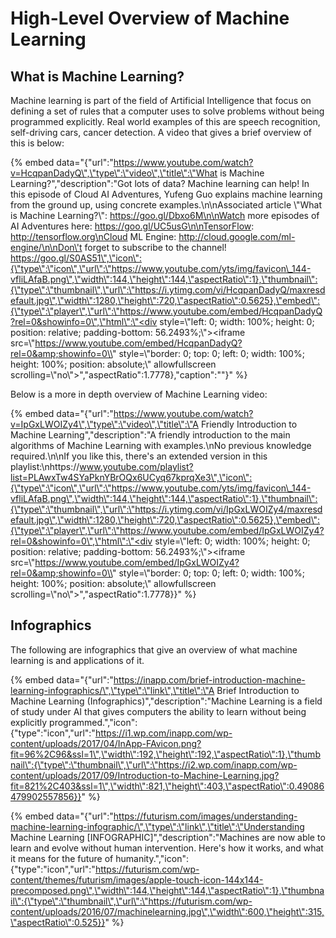 # High-Level Overview of Machine Learning

## What is Machine Learning?

Machine learning is part of the field of Artificial Intelligence that focus on defining a set of rules that a computer uses to solve problems without being programmed explicitly. Real world examples of this are  speech recognition, self-driving cars, cancer detection. A video that gives a brief overview of this is below:



{% embed data="{\"url\":\"https://www.youtube.com/watch?v=HcqpanDadyQ\",\"type\":\"video\",\"title\":\"What is Machine Learning?\",\"description\":\"Got lots of data? Machine learning can help! In this episode of Cloud AI Adventures, Yufeng Guo explains machine learning from the ground up, using concrete examples.\n\nAssociated article \\"What is Machine Learning?\\": https://goo.gl/Dbxo6M\n\nWatch more episodes of AI Adventures here: https://goo.gl/UC5usG\n\nTensorFlow: http://tensorflow.org\nCloud ML Engine: http://cloud.google.com/ml-engine/\n\nDon\'t forget to subscribe to the channel! https://goo.gl/S0AS51\",\"icon\":{\"type\":\"icon\",\"url\":\"https://www.youtube.com/yts/img/favicon\_144-vfliLAfaB.png\",\"width\":144,\"height\":144,\"aspectRatio\":1},\"thumbnail\":{\"type\":\"thumbnail\",\"url\":\"https://i.ytimg.com/vi/HcqpanDadyQ/maxresdefault.jpg\",\"width\":1280,\"height\":720,\"aspectRatio\":0.5625},\"embed\":{\"type\":\"player\",\"url\":\"https://www.youtube.com/embed/HcqpanDadyQ?rel=0&showinfo=0\",\"html\":\"<div style=\\"left: 0; width: 100%; height: 0; position: relative; padding-bottom: 56.2493%;\\"><iframe src=\\"https://www.youtube.com/embed/HcqpanDadyQ?rel=0&amp;showinfo=0\\" style=\\"border: 0; top: 0; left: 0; width: 100%; height: 100%; position: absolute;\\" allowfullscreen scrolling=\\"no\\"></iframe></div>\",\"aspectRatio\":1.7778},\"caption\":\"\"}" %}

Below is a more in depth overview of Machine Learning video:

{% embed data="{\"url\":\"https://www.youtube.com/watch?v=IpGxLWOIZy4\",\"type\":\"video\",\"title\":\"A Friendly Introduction to Machine Learning\",\"description\":\"A friendly introduction to the main algorithms of Machine Learning with examples.\nNo previous knowledge required.\n\nIf you like this, there\'s an extended version in this playlist:\nhttps://www.youtube.com/playlist?list=PLAwxTw4SYaPknYBrOQx6UCyq67kprqXe3\",\"icon\":{\"type\":\"icon\",\"url\":\"https://www.youtube.com/yts/img/favicon\_144-vfliLAfaB.png\",\"width\":144,\"height\":144,\"aspectRatio\":1},\"thumbnail\":{\"type\":\"thumbnail\",\"url\":\"https://i.ytimg.com/vi/IpGxLWOIZy4/maxresdefault.jpg\",\"width\":1280,\"height\":720,\"aspectRatio\":0.5625},\"embed\":{\"type\":\"player\",\"url\":\"https://www.youtube.com/embed/IpGxLWOIZy4?rel=0&showinfo=0\",\"html\":\"<div style=\\"left: 0; width: 100%; height: 0; position: relative; padding-bottom: 56.2493%;\\"><iframe src=\\"https://www.youtube.com/embed/IpGxLWOIZy4?rel=0&amp;showinfo=0\\" style=\\"border: 0; top: 0; left: 0; width: 100%; height: 100%; position: absolute;\\" allowfullscreen scrolling=\\"no\\"></iframe></div>\",\"aspectRatio\":1.7778}}" %}

## Infographics

The following are infographics that give an overview of what machine learning is and applications of it.

{% embed data="{\"url\":\"https://inapp.com/brief-introduction-machine-learning-infographics/\",\"type\":\"link\",\"title\":\"A Brief Introduction to Machine Learning \(Infographics\)\",\"description\":\"Machine Learning is a field of study under AI that gives computers the ability to learn without being explicitly programmed.\",\"icon\":{\"type\":\"icon\",\"url\":\"https://i1.wp.com/inapp.com/wp-content/uploads/2017/04/InApp-FAvicon.png?fit=96%2C96&ssl=1\",\"width\":192,\"height\":192,\"aspectRatio\":1},\"thumbnail\":{\"type\":\"thumbnail\",\"url\":\"https://i2.wp.com/inapp.com/wp-content/uploads/2017/09/Introduction-to-Machine-Learning.jpg?fit=821%2C403&ssl=1\",\"width\":821,\"height\":403,\"aspectRatio\":0.49086479902557856}}" %}



{% embed data="{\"url\":\"https://futurism.com/images/understanding-machine-learning-infographic/\",\"type\":\"link\",\"title\":\"Understanding Machine Learning \[INFOGRAPHIC\]\",\"description\":\"Machines are now able to learn and evolve without human intervention. Here\'s how it works, and what it means for the future of humanity.\",\"icon\":{\"type\":\"icon\",\"url\":\"https://futurism.com/wp-content/themes/futurism/images/apple-touch-icon-144x144-precomposed.png\",\"width\":144,\"height\":144,\"aspectRatio\":1},\"thumbnail\":{\"type\":\"thumbnail\",\"url\":\"https://futurism.com/wp-content/uploads/2016/07/machinelearning.jpg\",\"width\":600,\"height\":315,\"aspectRatio\":0.525}}" %}



